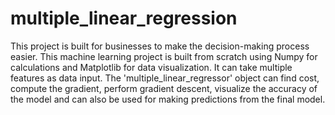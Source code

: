 <h1>multiple_linear_regression</h1>
<p>This project is built for businesses to make the decision-making process easier. This machine learning project is built from scratch using Numpy for calculations and Matplotlib for data visualization. It can take multiple features as data input. The 'multiple_linear_regressor' object can find cost, compute the gradient, perform gradient descent, visualize the accuracy of the model and can also be used for making predictions from the final model.</p>

